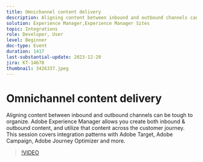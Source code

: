 ```yaml
---
title: Omnichannel content delivery
description: Aligning content between inbound and outbound channels can be tough to organize. Adobe Experience Manager allows you create both inbound & outbound content, and utilize that content across the customer journey. This session covers integration patterns with Adobe Target, Adobe Campaign, Adobe Journey Optimizer and more.
solution: Experience Manager,Experience Manager Sites
topic: Integrations
role: Developer, User
level: Beginner
doc-type: Event
duration: 1417
last-substantial-update: 2023-12-20
jira: KT-14678
thumbnail: 3426337.jpeg
---
```


# Omnichannel content delivery

Aligning content between inbound and outbound channels can be tough to organize. Adobe Experience Manager allows you create both inbound & outbound content, and utilize that content across the customer journey. This session covers integration patterns with Adobe Target, Adobe Campaign, Adobe Journey Optimizer and more.

>[!VIDEO](https://video.tv.adobe.com/v/3426337/?learn=on)
